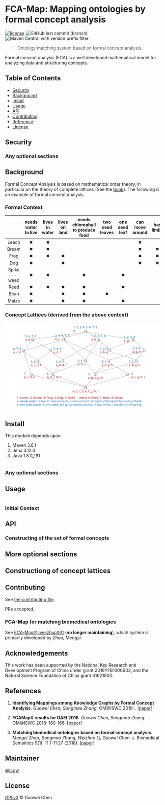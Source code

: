 FCA-Map: Mapping ontologies by formal concept analysis
======================================================

[![license](https://img.shields.io/github/license/icgw/FCA-Map)](LICENSE)
![GitHub last commit (branch)](https://img.shields.io/github/last-commit/icgw/FCA-Map/master)
![Maven Central with version prefix filter](https://img.shields.io/maven-central/v/org.apache.maven/maven-repository-metadata/3.6.1)

> Ontology matching system based on formal concept analysis.

Formal concept analysis (FCA) is a well developed mathematical model for analyzing data and structuring concepts.

## Table of Contents

- [Security](#security)
- [Background](#background)
- [Install](#install)
- [Usage](#usage)
- [API](#api)
- [Contributing](#contributing)
- [Reference](#reference)
- [License](#license)

## Security

### Any optional sections

## Background

Formal Concept Analysis is based on mathematical order theory, in particular on the theory of complete lattices (See the [book](https://www.springer.com/gp/book/9783540627715)). The following is an example of formal concept analysis. 

### Formal Context

|               | needs water to live | lives in water | lives on land | needs chlorophyll to produce food | two seed leaves | one seed leaf | can move around | has limbs | suckles its offspring |
|:-------------:|:-------------------:|:--------------:|:-------------:|:---------------------------------:|:---------------:|:-------------:|:---------------:|:---------:|:---------------------:|
|     Leech     |          ✖          |       ✖        |               |                                   |                 |               |        ✖        |           |                       |
|     Bream     |          ✖          |       ✖        |               |                                   |                 |               |        ✖        |     ✖     |                       |
|     Frog      |          ✖          |       ✖        |       ✖       |                                   |                 |               |        ✖        |     ✖     |                       |
|      Dog      |          ✖          |                |       ✖       |                                   |                 |               |        ✖        |     ✖     |           ✖           |
| Spike -- weed |          ✖          |       ✖        |               |                 ✖                 |                 |       ✖       |                 |           |                       |
|     Reed      |          ✖          |       ✖        |       ✖       |                 ✖                 |                 |       ✖       |                 |           |                       |
|     Bean      |          ✖          |                |       ✖       |                 ✖                 |        ✖        |               |                 |           |                       |
|     Maize     |          ✖          |                |       ✖       |                 ✖                 |                 |       ✖       |                 |           |                       |

### Concept Lattices (derived from the above context)

![complete-lattice](./.assets/example-complete-lattice.svg)

## Install

This module depends upon:
1. Maven 3.6.1
2. Jena 3.12.0
3. Java 1.8.0\_161

```
```

### Any optional sections

## Usage

```
```

### Initial Context

## API

### Constructing of the set of formal concepts

## More optional sections

## Constructiong of concept lattices

## Contributing

See [the contributing file](CONTRIBUTING.md).

PRs accepted.

### FCA-Map for matching biomedical ontologies

See [FCA-Map@liweizhuo001](https://github.com/liweizhuo001/FCA-Map) (**no longer maintaining**), which system is primarily developed by _Zhao, Mengyi_.

## Acknowledgements

This work has been supported by the National Key Research and Development Program of China under grant 2016YFB1000902, and the Natural Science Foundation of China grant 61621003.

## References

1. **Identifying Mappings among Knowledge Graphs by Formal Concept Analysis.** _Guowei Chen, Songmao Zhang._ OM@ISWC 2019: . [[paper](http://disi.unitn.it/~pavel/om2019/papers/om2019_LTpaper3.pdf)]

2. **FCAMapX results for OAEI 2018.** _Guowei Chen, Songmao Zhang._ OM@ISWC 2018: 160-166. [[paper](http://ceur-ws.org/Vol-2288/oaei18_paper7.pdf)]

3. **Matching biomedical ontologies based on formal concept analysis.** _Mengyi Zhao, Songmao Zhang, Weizhuo Li, Guowei Chen._ J. Biomedical Semantics 9(1): 11:1-11:27 (2018). [[paper](https://jbiomedsem.biomedcentral.com/articles/10.1186/s13326-018-0178-9)]

## Maintainer

[@icgw](https://github.com/icgw)

## License

[GPLv3](LICENSE) © Guowei Chen
